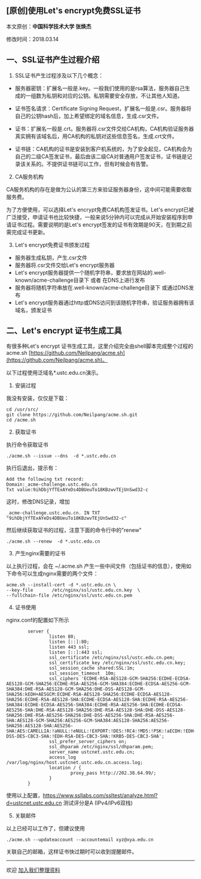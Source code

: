 ## [原创]使用Let's encrypt免费SSL证书

本文原创：**中国科学技术大学 张焕杰**

修改时间：2018.03.14

## 一、SSL证书产生过程介绍

1. SSL证书产生过程涉及以下几个概念：

* 服务器密钥：扩展名一般是.key。一般我们使用的是rsa算法，服务器自己生成的一组数为私钥和对应的公钥。私钥需要安全存放，不让其他人知道。

* 证书签名请求：Certificate Signing Request，扩展名一般是.csr。服务器将自己的公钥hash后，加上希望绑定的域名信息，生成.csr文件。

* 证书：扩展名一般是.crt。服务器将.csr文件交给CA机构，CA机构验证服务器真实拥有该域名后，用CA机构的私钥对这些信息签名，生成.crt文件。

* 证书链：CA机构的证书是安装到客户机系统的，为了安全起见，CA机构会为自己的二级CA签发证书，最后由该二级CA对普通用户签发证书，证书链是记录该关系的。不提供证书链可以工作，但有时候会有告警。

2. CA服务机构

CA服务机构的存在是做为公认的第三方来验证服务器身份，这中间可能需要收取服务费。

为了方便使用，可以选择Let's encrypt免费CA机构签发证书。Let's encrypt已被广泛接受，申请证书也比较快捷，一般来说5分钟内可以完成从开始安装程序到申请证书过程。需要说明的是Let's encrypt签发的证书有效期是90天，在到期之前需完成证书更新。

3. Let's encrypt免费证书颁发过程

* 服务器生成私钥，产生.csr文件
* 服务器将.csr文件交给Let's encrypt服务器
* Let's encrypt服务器提供一个随机字符串，要求放在网站的.well-known/acme-challenge目录下 或者 在DNS上进行发布
* 服务器将随机字符串放在.well-known/acme-challenge目录下 或通过DNS发布
* Let's encrypt服务器通过http或DNS访问到该随机字符串，验证服务器拥有该域名，颁发证书

## 二、Let's encrypt 证书生成工具

有很多种Let's encrypt 证书生成工具，这里介绍完全由shell脚本完成整个过程的acme.sh [https://github.com/Neilpang/acme.sh](https://github.com/Neilpang/acme.sh)。

以下过程使用泛域名*.ustc.edu.cn演示。

1. 安装过程

我没有安装，仅仅是下载：
````
cd /usr/src/
git clone https://github.com/Neilpang/acme.sh.git
cd /acme.sh
````

2. 获取证书

执行命令获取证书
````
./acme.sh --issue --dns  -d *.ustc.edu.cn
````
执行后退出，提示有：
```
Add the following txt record:
Domain:_acme-challenge.ustc.edu.cn
Txt value:9ihDbjYfTExAYeDs4DBUeuTo18KBzwvTEjUnSwd32-c

```
这时，修改DNS记录，增加

```
_acme-challenge.ustc.edu.cn. IN	TXT "9ihDbjYfTExAYeDs4DBUeuTo18KBzwvTEjUnSwd32-c"
```
然后继续获取证书的过程，注意下面的命令行中的"renew"
```
./acme.sh --renew  -d *.ustc.edu.cn
```

3. 产生nginx需要的证书

以上执行过程，会在 ~/.acme.sh 产生一些中间文件（包括证书的信息），使用如下命令可以生成nginx需要的两个文件：

```
acme.sh --install-cert -d *.ustc.edu.cn \
--key-file       /etc/nginx/ssl/ustc.edu.cn.key  \
--fullchain-file /etc/nginx/ssl/ustc.edu.cn.pem
```

4. 证书使用

nginx.conf的配置如下所示
````
        server {
                listen 80;
                listen [::]:80;
                listen 443 ssl;
                listen [::]:443 ssl;
                ssl_certificate /etc/nginx/ssl/ustc.edu.cn.pem;
                ssl_certificate_key /etc/nginx/ssl/ustc.edu.cn.key;
                ssl_session_cache shared:SSL:1m;
                ssl_session_timeout  10m;
                ssl_ciphers 'ECDHE-RSA-AES128-GCM-SHA256:ECDHE-ECDSA-AES128-GCM-SHA256:ECDHE-RSA-AES256-GCM-SHA384:ECDHE-ECDSA-AES256-GCM-SHA384:DHE-RSA-AES128-GCM-SHA256:DHE-DSS-AES128-GCM-SHA256:kEDH+AESGCM:ECDHE-RSA-AES128-SHA256:ECDHE-ECDSA-AES128-SHA256:ECDHE-RSA-AES128-SHA:ECDHE-ECDSA-AES128-SHA:ECDHE-RSA-AES256-SHA384:ECDHE-ECDSA-AES256-SHA384:ECDHE-RSA-AES256-SHA:ECDHE-ECDSA-AES256-SHA:DHE-RSA-AES128-SHA256:DHE-RSA-AES128-SHA:DHE-DSS-AES128-SHA256:DHE-RSA-AES256-SHA256:DHE-DSS-AES256-SHA:DHE-RSA-AES256-SHA:AES128-GCM-SHA256:AES256-GCM-SHA384:AES128-SHA256:AES256-SHA256:AES128-SHA:AES256-SHA:AES:CAMELLIA:!aNULL:!eNULL:!EXPORT:!DES:!RC4:!MD5:!PSK:!aECDH:!EDH-DSS-DES-CBC3-SHA:!EDH-RSA-DES-CBC3-SHA:!KRB5-DES-CBC3-SHA';
                ssl_prefer_server_ciphers on;
                ssl_dhparam /etc/nginx/ssl/dhparam.pem;
                server_name ustcnet.ustc.edu.cn;
                access_log /var/log/nginx/host.ustcnet.ustc.edu.cn.access.log;
                location / {
                        proxy_pass http://202.38.64.99/;
                }
        }
````
使用以上配置，https://www.ssllabs.com/ssltest/analyze.html?d=ustcnet.ustc.edu.cn 测试评分是A (IPv4/IPv6双栈)


5. 关联邮件

以上已经可以工作了，但建议使用
```
./acme.sh --updateaccount --accountemail xyz@xya.edu.cn
```
关联自己的邮箱，这样证书快过期时可以收到提醒邮件。


***
欢迎 [加入我们整理资料](https://github.com/bg6cq/ITTS)
